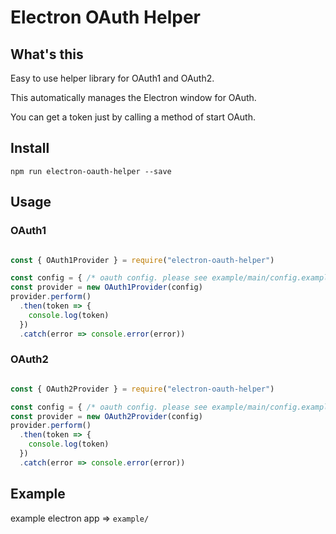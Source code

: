 # Electron OAuth Helper

## What's this

Easy to use helper library for OAuth1 and OAuth2.

This automatically manages the Electron window for OAuth.

You can get a token just by calling a method of start OAuth.

## Install

`npm run electron-oauth-helper --save`

## Usage

### OAuth1

```js

const { OAuth1Provider } = require("electron-oauth-helper")

const config = { /* oauth config. please see example/main/config.example.js.  */}
const provider = new OAuth1Provider(config)
provider.perform()
  .then(token => {
    console.log(token)
  })
  .catch(error => console.error(error))
```

### OAuth2

```js

const { OAuth2Provider } = require("electron-oauth-helper")

const config = { /* oauth config. please see example/main/config.example.js.  */}
const provider = new OAuth2Provider(config)
provider.perform()
  .then(token => {
    console.log(token)
  })
  .catch(error => console.error(error))
```

## Example

example electron app => `example/`